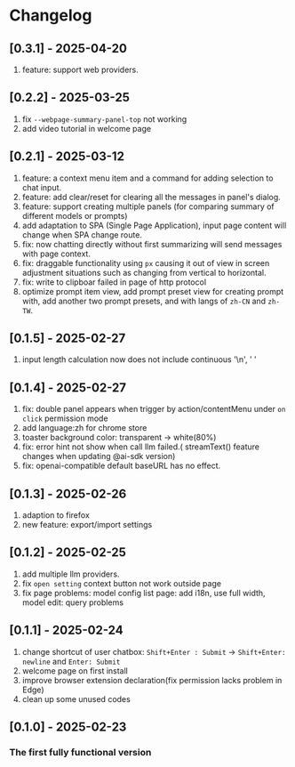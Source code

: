 # Changelog

## [0.3.1] - 2025-04-20

1. feature: support web providers.

## [0.2.2] - 2025-03-25

1. fix `--webpage-summary-panel-top` not working
2. add video tutorial in welcome page

## [0.2.1] - 2025-03-12

1. feature: a context menu item and a command for adding selection to chat input.
2. feature: add clear/reset for clearing all the messages in panel's dialog.
3. feature: support creating multiple panels (for comparing summary of different models or prompts)
4. add adaptation to SPA (Single Page Application), input page content will change when SPA change route.
5. fix: now chatting directly without first summarizing will send messages with page context.
6. fix: draggable functionality using `px` causing it out of view in screen adjustment situations such as changing from vertical to horizontal.
7. fix: write to clipboar failed in page of http protocol
8. optimize prompt item view, add prompt preset view for creating prompt with, add another two prompt presets, and with langs of `zh-CN` and `zh-TW`.

## [0.1.5] - 2025-02-27

1. input length calculation now does not include continuous '\n', ' '

## [0.1.4] - 2025-02-27

1. fix: double panel appears when trigger by action/contentMenu under `on click` permission mode
2. add language:zh for chrome store
3. toaster background color: transparent -> white(80%)
4. fix: error hint not show when call llm failed.( streamText() feature changes when updating @ai-sdk version)
5. fix: openai-compatible default baseURL has no effect.

## [0.1.3] - 2025-02-26

1. adaption to firefox
2. new feature: export/import settings

## [0.1.2] - 2025-02-25

1. add multiple llm providers.
2. fix `open setting` context button not work outside page
3. fix page problems: model config list page: add i18n, use full width, model edit: query problems

## [0.1.1] - 2025-02-24

1. change shortcut of user chatbox: `Shift+Enter : Submit` -> `Shift+Enter: newline` and `Enter: Submit`
2. welcome page on first install
3. improve browser extension declaration(fix permission lacks problem in Edge)
4. clean up some unused codes

## [0.1.0] - 2025-02-23

### The first fully functional version
